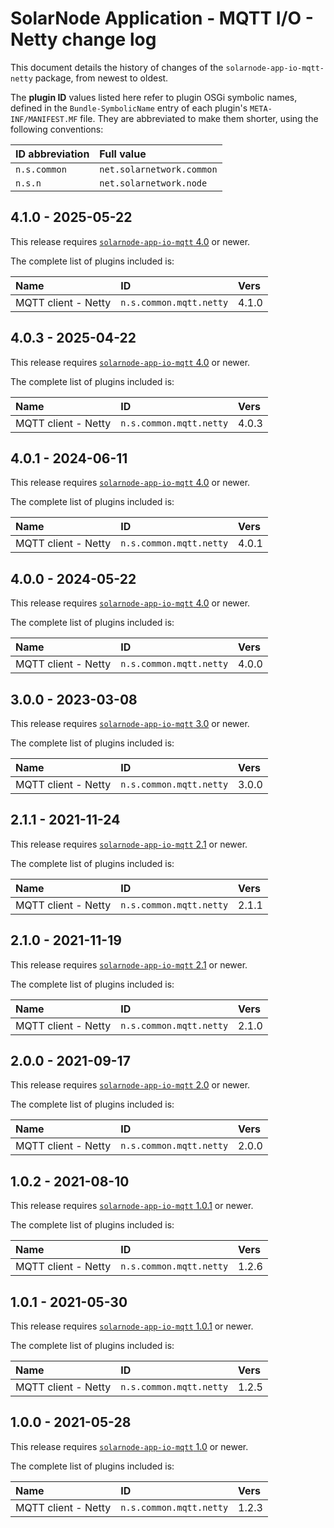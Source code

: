 # SolarNode Application - MQTT I/O - Netty change log

This document details the history of changes of the `solarnode-app-io-mqtt-netty` package,
from newest to oldest.

The **plugin ID** values listed here refer to plugin OSGi symbolic names, defined in the
`Bundle-SymbolicName` entry of each plugin's `META-INF/MANIFEST.MF` file. They are abbreviated to
make them shorter, using the following conventions:

| ID abbreviation | Full value                |
|:----------------|:--------------------------|
| `n.s.common`    | `net.solarnetwork.common` |
| `n.s.n`         | `net.solarnetwork.node`   |

## 4.1.0 - 2025-05-22

This release requires [`solarnode-app-io-mqtt` 4.0][io-mqtt-log] or newer.

The complete list of plugins included is:

| Name                | ID                      | Vers  |
|:--------------------|:------------------------|:------|
| MQTT client - Netty | `n.s.common.mqtt.netty` | 4.1.0 |


## 4.0.3 - 2025-04-22

This release requires [`solarnode-app-io-mqtt` 4.0][io-mqtt-log] or newer.

The complete list of plugins included is:

| Name                | ID                      | Vers  |
|:--------------------|:------------------------|:------|
| MQTT client - Netty | `n.s.common.mqtt.netty` | 4.0.3 |


## 4.0.1 - 2024-06-11

This release requires [`solarnode-app-io-mqtt` 4.0][io-mqtt-log] or newer.

The complete list of plugins included is:

| Name                | ID                      | Vers  |
|:--------------------|:------------------------|:------|
| MQTT client - Netty | `n.s.common.mqtt.netty` | 4.0.1 |


## 4.0.0 - 2024-05-22

This release requires [`solarnode-app-io-mqtt` 4.0][io-mqtt-log] or newer.

The complete list of plugins included is:

| Name                | ID                      | Vers  |
|:--------------------|:------------------------|:------|
| MQTT client - Netty | `n.s.common.mqtt.netty` | 4.0.0 |


## 3.0.0 - 2023-03-08

This release requires [`solarnode-app-io-mqtt` 3.0][io-mqtt-log] or newer.

The complete list of plugins included is:

| Name                | ID                      | Vers  |
|:--------------------|:------------------------|:------|
| MQTT client - Netty | `n.s.common.mqtt.netty` | 3.0.0 |


## 2.1.1 - 2021-11-24

This release requires [`solarnode-app-io-mqtt` 2.1][io-mqtt-210] or newer.

The complete list of plugins included is:

| Name                | ID                      | Vers  |
|:--------------------|:------------------------|:------|
| MQTT client - Netty | `n.s.common.mqtt.netty` | 2.1.1 |


## 2.1.0 - 2021-11-19

This release requires [`solarnode-app-io-mqtt` 2.1][io-mqtt-210] or newer.

The complete list of plugins included is:

| Name                | ID                      | Vers  |
|:--------------------|:------------------------|:------|
| MQTT client - Netty | `n.s.common.mqtt.netty` | 2.1.0 |


## 2.0.0 - 2021-09-17

This release requires [`solarnode-app-io-mqtt` 2.0][io-mqtt-200] or newer.

The complete list of plugins included is:

| Name                | ID                      | Vers  |
|:--------------------|:------------------------|:------|
| MQTT client - Netty | `n.s.common.mqtt.netty` | 2.0.0 |


## 1.0.2 - 2021-08-10

This release requires [`solarnode-app-io-mqtt` 1.0.1][io-mqtt-101] or newer.

The complete list of plugins included is:

| Name                | ID                      | Vers  |
|:--------------------|:------------------------|:------|
| MQTT client - Netty | `n.s.common.mqtt.netty` | 1.2.6 |


## 1.0.1 - 2021-05-30

This release requires [`solarnode-app-io-mqtt` 1.0.1][io-mqtt-100] or newer.

The complete list of plugins included is:

| Name                | ID                      | Vers  |
|:--------------------|:------------------------|:------|
| MQTT client - Netty | `n.s.common.mqtt.netty` | 1.2.5 |


## 1.0.0 - 2021-05-28

This release requires [`solarnode-app-io-mqtt` 1.0][io-mqtt-100] or newer.

The complete list of plugins included is:

| Name                | ID                      | Vers  |
|:--------------------|:------------------------|:------|
| MQTT client - Netty | `n.s.common.mqtt.netty` | 1.2.3 |


[io-mqtt-100]: ../../solarnode-app-io-mqtt/debian/CHANGELOG.md#100---2021-05-28
[io-mqtt-101]: ../../solarnode-app-io-mqtt/debian/CHANGELOG.md#101---2021-05-30
[io-mqtt-200]: ../../solarnode-app-io-mqtt/debian/CHANGELOG.md#200---2021-09-17
[io-mqtt-210]: ../../solarnode-app-io-mqtt/debian/CHANGELOG.md#210---2021-11-19
[io-mqtt-log]: ../../solarnode-app-io-mqtt/debian/CHANGELOG.md
